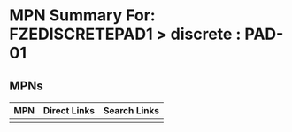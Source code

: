 



# MPN Summary For: FZEDISCRETEPAD1 > discrete : PAD-01

## MPNs
  

|MPN|Direct Links|Search Links|
| :--- | :--- | :--- |
||||
